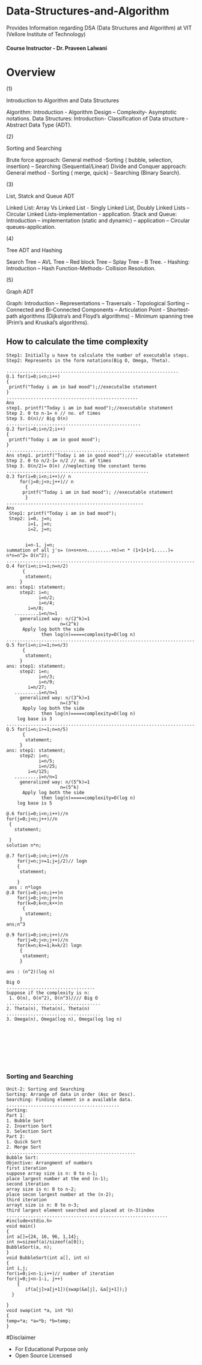 # Data-Structures-and-Algorithm
Provides Information regarding DSA (Data Structures and Algorithm) at VIT (Vellore Institute of Technology)

#### Course Instructor - Dr. Praveen Lalwani 

# Overview



(1)


Introduction to Algorithm and Data Structures

Algorithm: Introduction - Algorithm Design – Complexity- Asymptotic notations. Data Structures: Introduction-
Classification of Data structure -Abstract Data Type (ADT).



(2)


Sorting and Searching

Brute force approach: General method -Sorting ( bubble, selection, insertion) – Searching (Sequential/Linear)
Divide and Conquer approach: General method - Sorting ( merge, quick) – Searching (Binary Search).



(3)


List, Statck and Queue ADT

Linked List: Array Vs Linked List - Singly Linked List, Doubly Linked Lists – Circular Linked Lists-implementation -
application.
Stack and Queue: Introduction – implementation (static and dynamic) – application – Circular queues-application.



(4) 


Tree ADT and Hashing

Search Tree – AVL Tree – Red block Tree – Splay Tree – B Tree. - Hashing: Introduction – Hash Function-Methods-
Collision Resolution.



(5)


Graph ADT

Graph: Introduction – Representations – Traversals - Topological Sorting – Connected and Bi-Connected Components –
Articulation Point - Shortest-path algorithms (Dijkstra’s and Floyd’s algorithms) - Minimum spanning tree (Prim’s and
Kruskal’s algorithms).


## How to calculate the time complexity

```
Step1: Initially u have to calculate the number of executable steps.
Step2: Represents in the form notations(Big O, Omega, Theta).

................................................................
Q.1 for(i=0;i<n;i++)
{
 printf("Today i am in bad mood");//executalbe statement
}
.................................................
Ans
step1. printf("Today i am in bad mood");//executable statement
Step 2. 0 to n-1= n // no. of times
Step 3. O(n)// Big O(n)
..................................................
Q.2 for(i=0;i<n/2;i++)
{
 printf("Today i am in good mood");
}
......................................................
Ans step1. printf("Today i am in good mood");// executable statement
Step 2. 0 to n/2-1= n/2 // no. of times
Step 3. O(n/2)= O(n) //neglecting the constant terms
.....................................................
Q.3 for(i=0;i<n;i++)// n
     for(j=0;j<n;j++)// n
       {
      printf("Today i am in bad mood"); //executable statement
       }
...................................................
Ans 
 Step1: printf("Today i am in bad mood");
 Step2: i=0, j=n;
        i=1, j=n;
        i=2, j=n;


       i=n-1, j=n;
summation of all j's= (n+n+n+n.........+n)=n * (1+1+1+1.....)= n*n=n^2= O(n^2);
.................................................................................
Q.4 for(i=n;i>=1;n=n/2)
      {
       statement;
     }
ans: step1: statement;
     step2: i=n;
            i=n/2;
            i=n/4;
	    i=n/8;
   .........i=n/n=1
     generalized way: n/(2^k)=1
                    n=(2^k)
      Apply log both the side
             then log(n)=====complexity=O(log n)
...........................................................................
Q.5 for(i=n;i>=1;n=n/3)
      {
       statement;
     }
ans: step1: statement;
     step2: i=n;
            i=n/3;
            i=n/9;
	    i=n/27;
   .........i=n/n=1
     generalized way: n/(3^k)=1
                    n=(3^k)
      Apply log both the side
             then log(n)=====complexity=O(log n)
    log base is 3
........................................................................
Q.5 for(i=n;i>=1;n=n/5)
      {
       statement;
     }
ans: step1: statement;
     step2: i=n;
            i=n/5;
            i=n/25;
	    i=n/125;
   .........i=n/n=1
     generalized way: n/(5^k)=1
                    n=(5^k)
      Apply log both the side
             then log(n)=====complexity=O(log n)
    log base is 5
    
@.6 for(i=0;i<n;i++)//n
for(j=0;j<n;j++)//n
 {
   statement;

 }
solution n*n;

@.7 for(i=0;i<n;i++)//n 
    for(j=n;j>=1;j=j/2)// logn
    {
     statement;

    }
 ans : n*logn
@.8 for(i=0;i<n;i++)n
    for(j=0;j<n;j++)n
    for(k=0;k<n;k++)n
      {
       statement;
     }
ans;n^3

@.9 for(i=0;i<n;i++)//n
    for(j=0;j<n;j++)//n
    for(k=n;k>=1;k=k/2) logn
     {
      statement;
     }

ans : (n^2)(log n)

Big O
.................................
Suppose if the complexity is n:
 1. O(n), O(n^2), O(n^3)//// Big O
...................................
2. Theta(n), Theta(n), Theta(n)
...................................
3. Omega(n), Omega(log n), Omega(log log n)









```
### Sorting and Searching

```
Unit-2: Sorting and Searching
Sorting: Arrange of data in order (Asc or Desc).
Searching: Finding element in a available data.
..........................................
Sorting: 
Part 1:
1. Bubble Sort
2. Insertion Sort
3. Selection Sort
Part 2:
1. Quick Sort
2. Merge Sort
................................................
Bubble Sort:
Objective: Arrangment of numbers
first iteration 
suppose array size is n: 0 to n-1;
place largest number at the end (n-1);
second iteration
array size is n: 0 to n-2;
place secon largest number at the (n-2);
third iteration
arrayt size is n: 0 to n-3;
third largest element searched and placed at (n-3)index
............................................................
#include<stdio.h>
void main()
{
int a[]={24, 16, 96, 1,14};
int n=sizeof(a)/sizeof(a[0]);
BubbleSort(a, n);
}
void BubbleSort(int a[], int n)
{
int i,j;
for(i=0;i<n-1;i++)// number of iteration
for(j=0;j<n-1-i, j++)
    {
       if(a[j]>a[j+1]){swap(&a[j], &a[j+1]);}
  }

}
void swap(int *a, int *b)
{
temp=*a; *a=*b; *b=temp;
}

```




















#Disclaimer 

* For Educational Purpose only 
* Open Source Licensed
